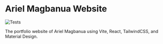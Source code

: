 # Ariel Magbanua Website

![Tests](https://github.com/arielmagbanua/arielmagbanua.github.io/actions/workflows/tests.yaml/badge.svg)

The portfolio website of Ariel Magbanua using Vite, React, TailwindCSS, and Material Design.
